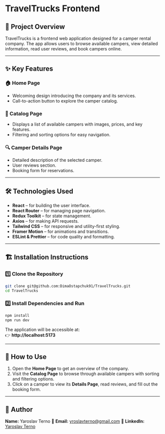 # TravelTrucks Frontend

## 🚐 Project Overview
TravelTrucks is a frontend web application designed for a camper rental company. The app allows users to browse available campers, view detailed information, read user reviews, and book campers online.

---

## ✨ Key Features

### 🏠 Home Page
- Welcoming design introducing the company and its services.
- Call-to-action button to explore the camper catalog.

### 📜 Catalog Page
- Displays a list of available campers with images, prices, and key features.
- Filtering and sorting options for easy navigation.

### 🔍 Camper Details Page
- Detailed description of the selected camper.
- User reviews section.
- Booking form for reservations.

---

## 🛠 Technologies Used
- **React** – for building the user interface.
- **React Router** – for managing page navigation.
- **Redux Toolkit** – for state management.
- **Axios** – for making API requests.
- **Tailwind CSS** – for responsive and utility-first styling.
- **Framer Motion** – for animations and transitions.
- **ESLint & Prettier** – for code quality and formatting.

---

## 🏗 Installation Instructions

### 1️⃣ Clone the Repository
```sh
git clone git@github.com:DimaOstapchuk91/TravelTrucks.git
cd TravelTrucks
```

### 2️⃣ Install Dependencies and Run
```sh
npm install
npm run dev
```

The application will be accessible at:  
👉 **http://localhost:5173**

---

## 📖 How to Use
1. Open the **Home Page** to get an overview of the company.
2. Visit the **Catalog Page** to browse through available campers with sorting and filtering options.
3. Click on a camper to view its **Details Page**, read reviews, and fill out the booking form.

---

## 👤 Author
**Name:** Yaroslav Terno
📧 **Email:** yroslavterno@gmail.com 
🔗 **LinkedIn:** [Yaroslav Terno](https://www.linkedin.com/in/yaroslav-terno)  

